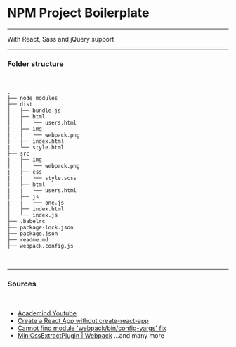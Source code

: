 # NPM Project Boilerplate
___

With React, Sass and jQuery support
___

### Folder structure
&nbsp;
```
.
├── node_modules
├── dist
│   ├── bundle.js
│   ├── html
|   |   └── users.html
│   ├── img
|   |   └── webpack.png
│   ├── index.html
|   └── style.html
├── src
|   ├── img
|   |   └── webpack.png
|   ├── css
|   |   └── style.scss
│   ├── html
|   |   └── users.html
│   ├── js
|   |   └── one.js
│   ├── index.html
│   └── index.js
├── .babelrc
├── package-lock.json
├── package.json
├── readme.md
├── webpack.config.js
```
&nbsp;
___
### Sources
&nbsp;
- [Academind Youtube](https://youtube.com/playlist?list=PL55RiY5tL51rcCnrOrZixuOsZhAHHy6os)
- [Create a React App without create-react-app](https://www.innominds.com/blog/create-a-react-app-without-create-react-app)
- [Cannot find module 'webpack/bin/config-yargs' fix](https://stackoverflow.com/questions/40379139/cannot-find-module-webpack-bin-config-yargs)
- [MiniCssExtractPlugin | Webpack](https://v4.webpack.js.org/plugins/mini-css-extract-plugin/)
...and many more